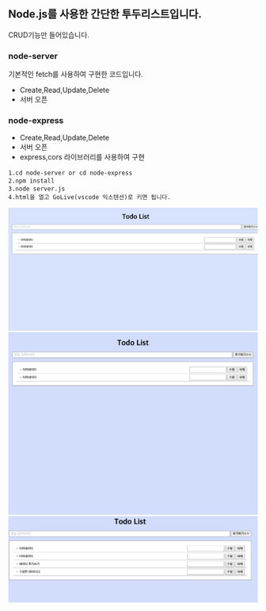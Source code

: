 ## Node.js를 사용한 간단한 투두리스트입니다.

CRUD기능만 들어있습니다.

### node-server

기본적인 fetch를 사용하여 구현한 코드입니다.

- Create,Read,Update,Delete
- 서버 오픈

### node-express

- Create,Read,Update,Delete
- 서버 오픈
- express,cors 라이브러리를 사용하여 구현

```
1.cd node-server or cd node-express
2.npm install
3.node server.js
4.html을 열고 GoLive(vscode 익스텐션)로 키면 됩니다.
```

![alt text](1.png) ![alt text](2.png) ![alt text](3.png)
